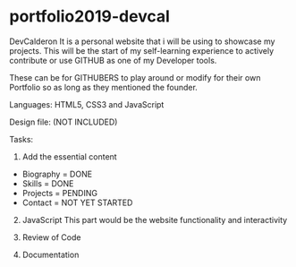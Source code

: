 # portfolio2019-devcal

DevCalderon
It is a personal website that i will be using to showcase my projects. 
This will be the start of my self-learning experience to actively contribute or use GITHUB as one of my Developer tools.

These can be for GITHUBERS to play around or modify for their own Portfolio so as long as they mentioned the founder.

Languages:
HTML5, CSS3 and JavaScript

Design file: (NOT INCLUDED)

Tasks:
1. Add the essential content

 - Biography = DONE
 - Skills = DONE
 - Projects = PENDING
 - Contact = NOT YET STARTED
 
2. JavaScript 
  This part would be the website functionality and interactivity
  
3. Review of Code
4. Documentation
